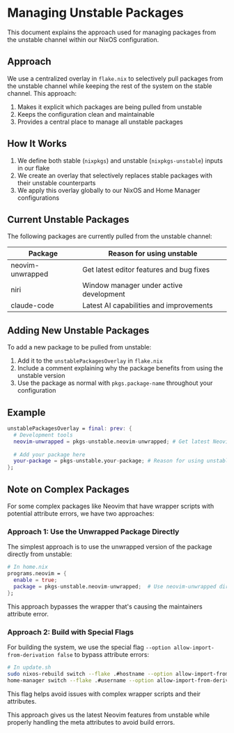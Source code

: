 # Managing Unstable Packages

This document explains the approach used for managing packages from the unstable channel within our NixOS configuration.

## Approach

We use a centralized overlay in `flake.nix` to selectively pull packages from the unstable channel while keeping the rest of the system on the stable channel. This approach:

1. Makes it explicit which packages are being pulled from unstable
2. Keeps the configuration clean and maintainable
3. Provides a central place to manage all unstable packages

## How It Works

1. We define both stable (`nixpkgs`) and unstable (`nixpkgs-unstable`) inputs in our flake
2. We create an overlay that selectively replaces stable packages with their unstable counterparts
3. We apply this overlay globally to our NixOS and Home Manager configurations

## Current Unstable Packages

The following packages are currently pulled from the unstable channel:

| Package          | Reason for using unstable |
|------------------|---------------------------|
| neovim-unwrapped | Get latest editor features and bug fixes |
| niri             | Window manager under active development |
| claude-code      | Latest AI capabilities and improvements |

## Adding New Unstable Packages

To add a new package to be pulled from unstable:

1. Add it to the `unstablePackagesOverlay` in `flake.nix`
2. Include a comment explaining why the package benefits from using the unstable version
3. Use the package as normal with `pkgs.package-name` throughout your configuration

## Example

```nix
unstablePackagesOverlay = final: prev: {
  # Development tools
  neovim-unwrapped = pkgs-unstable.neovim-unwrapped; # Get latest Neovim features and bug fixes
  
  # Add your package here
  your-package = pkgs-unstable.your-package; # Reason for using unstable
};
```

## Note on Complex Packages

For some complex packages like Neovim that have wrapper scripts with potential attribute errors, we have two approaches:

### Approach 1: Use the Unwrapped Package Directly

The simplest approach is to use the unwrapped version of the package directly from unstable:

```nix
# In home.nix
programs.neovim = {
  enable = true;
  package = pkgs-unstable.neovim-unwrapped;  # Use neovim-unwrapped directly from unstable
};
```

This approach bypasses the wrapper that's causing the maintainers attribute error.

### Approach 2: Build with Special Flags

For building the system, we use the special flag `--option allow-import-from-derivation false` to bypass attribute errors:

```bash
# In update.sh
sudo nixos-rebuild switch --flake .#hostname --option allow-import-from-derivation false
home-manager switch --flake .#username --option allow-import-from-derivation false
```

This flag helps avoid issues with complex wrapper scripts and their attributes.

This approach gives us the latest Neovim features from unstable while properly handling the meta attributes to avoid build errors.
